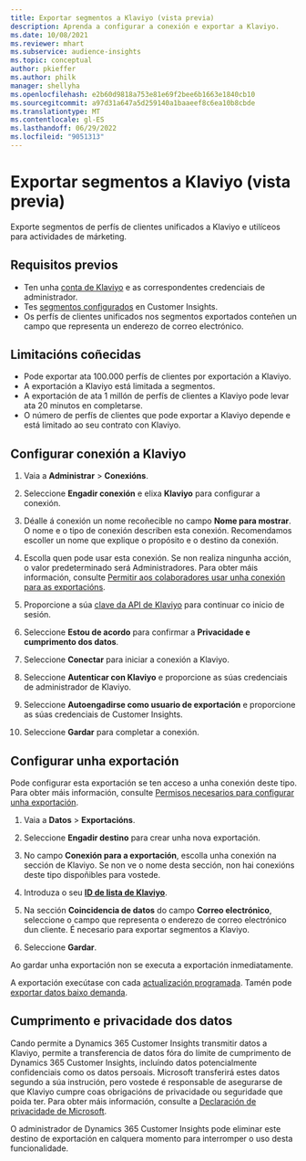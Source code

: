 ```yaml
---
title: Exportar segmentos a Klaviyo (vista previa)
description: Aprenda a configurar a conexión e exportar a Klaviyo.
ms.date: 10/08/2021
ms.reviewer: mhart
ms.subservice: audience-insights
ms.topic: conceptual
author: pkieffer
ms.author: philk
manager: shellyha
ms.openlocfilehash: e2b60d9818a753e81e69f2bee6b1663e1840cb10
ms.sourcegitcommit: a97d31a647a5d259140a1baaeef8c6ea10b8cbde
ms.translationtype: MT
ms.contentlocale: gl-ES
ms.lasthandoff: 06/29/2022
ms.locfileid: "9051313"
---
```

# <a name="export-segments-to-klaviyo-preview"></a>Exportar segmentos a Klaviyo (vista previa)

Exporte segmentos de perfís de clientes unificados a Klaviyo e utilíceos para actividades de márketing.

## <a name="prerequisites"></a>Requisitos previos

-   Ten unha [conta de Klaviyo](https://www.klaviyo.com/) e as correspondentes credenciais de administrador.
-   Tes [segmentos configurados](segments.md) en Customer Insights.
-   Os perfís de clientes unificados nos segmentos exportados conteñen un campo que representa un enderezo de correo electrónico.

## <a name="known-limitations"></a>Limitacións coñecidas

- Pode exportar ata 100.000 perfís de clientes por exportación a Klaviyo.
- A exportación a Klaviyo está limitada a segmentos.
- A exportación de ata 1 millón de perfís de clientes a Klaviyo pode levar ata 20 minutos en completarse. 
- O número de perfís de clientes que pode exportar a Klaviyo depende e está limitado ao seu contrato con Klaviyo.

## <a name="set-up-connection-to-klaviyo"></a>Configurar conexión a Klaviyo

1. Vaia a **Administrar** > **Conexións**.

1. Seleccione **Engadir conexión** e elixa **Klaviyo** para configurar a conexión.

1. Déalle á conexión un nome recoñecible no campo **Nome para mostrar**. O nome e o tipo de conexión describen esta conexión. Recomendamos escoller un nome que explique o propósito e o destino da conexión.

1. Escolla quen pode usar esta conexión. Se non realiza ningunha acción, o valor predeterminado será Administradores. Para obter máis información, consulte [Permitir aos colaboradores usar unha conexión para as exportacións](connections.md#allow-contributors-to-use-a-connection-for-exports).

1. Proporcione a súa [clave da API de Klaviyo](https://help.klaviyo.com/hc/articles/115005062267-How-to-Manage-Your-Account-s-API-Keys) para continuar co inicio de sesión. 

1. Seleccione **Estou de acordo** para confirmar a **Privacidade e cumprimento dos datos**.

1. Seleccione **Conectar** para iniciar a conexión a Klaviyo.

1. Seleccione **Autenticar con Klaviyo** e proporcione as súas credenciais de administrador de Klaviyo.

1. Seleccione **Autoengadirse como usuario de exportación** e proporcione as súas credenciais de Customer Insights.

1. Seleccione **Gardar** para completar a conexión.

## <a name="configure-an-export"></a>Configurar unha exportación

Pode configurar esta exportación se ten acceso a unha conexión deste tipo. Para obter máis información, consulte [Permisos necesarios para configurar unha exportación](export-destinations.md#set-up-a-new-export).

1. Vaia a **Datos** > **Exportacións**.

1. Seleccione **Engadir destino** para crear unha nova exportación.

1. No campo **Conexión para a exportación**, escolla unha conexión na sección de Klaviyo. Se non ve o nome desta sección, non hai conexións deste tipo dispoñibles para vostede.

1. Introduza o seu [**ID de lista de Klaviyo**](https://help.klaviyo.com/hc/articles/115005078647-How-to-Find-a-List-ID).     

3. Na sección **Coincidencia de datos** do campo **Correo electrónico**, seleccione o campo que representa o enderezo de correo electrónico dun cliente. É necesario para exportar segmentos a Klaviyo.

1. Seleccione **Gardar**.

Ao gardar unha exportación non se executa a exportación inmediatamente.

A exportación execútase con cada [actualización programada](system.md#schedule-tab). Tamén pode [exportar datos baixo demanda](export-destinations.md#run-exports-on-demand). 


## <a name="data-privacy-and-compliance"></a>Cumprimento e privacidade dos datos

Cando permite a Dynamics 365 Customer Insights transmitir datos a Klaviyo, permite a transferencia de datos fóra do límite de cumprimento de Dynamics 365 Customer Insights, incluíndo datos potencialmente confidenciais como os datos persoais. Microsoft transferirá estes datos segundo a súa instrución, pero vostede é responsable de asegurarse de que Klaviyo cumpre coas obrigacións de privacidade ou seguridade que poida ter. Para obter máis información, consulte a [Declaración de privacidade de Microsoft](https://go.microsoft.com/fwlink/?linkid=396732).

O administrador de Dynamics 365 Customer Insights pode eliminar este destino de exportación en calquera momento para interromper o uso desta funcionalidade.
